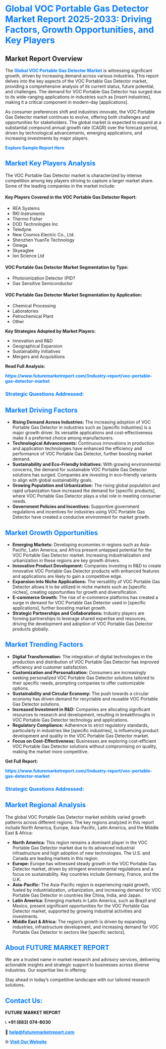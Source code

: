 <h1 style="color: #007BFF;">Global VOC Portable Gas Detector Market Report 2025-2033: Driving Factors, Growth Opportunities, and Key Players</h1>

<section id="overview">
<h2>Market Report Overview</h2>
<p>The <a href="https://www.futuremarketreport.com//industry-report/voc-portable-gas-detector-market" style="color: #007BFF; text-decoration: none;"><strong>Global VOC Portable Gas Detector Market</strong></a> is witnessing significant growth, driven by increasing demand across various industries. This report delves into the key aspects of the VOC Portable Gas Detector market, providing a comprehensive analysis of its current status, future potential, and challenges. The demand for VOC Portable Gas Detector has surged due to its wide-ranging applications in industries such as [insert industries], making it a critical component in modern-day [applications].</p>
<p>As consumer preferences shift and industries innovate, the VOC Portable Gas Detector market continues to evolve, offering both challenges and opportunities for stakeholders. The global market is expected to expand at a substantial compound annual growth rate (CAGR) over the forecast period, driven by technological advancements, emerging applications, and increasing investments by major players.</p>
</section>

<section id="overview">
<p><a href="https://www.futuremarketreport.com//request-sample/reportId=75486" style="color: #007BFF; text-decoration: none;"><strong>Explore Sample Report Here</strong></a></p>
</section>

<section id="key-players">
<h2 style="color: #007BFF;">Market Key Players Analysis</h2>
<p>The VOC Portable Gas Detector market is characterized by intense competition among key players striving to capture a larger market share. Some of the leading companies in the market include:</p>
<h4>Key Players Covered in the VOC Portable Gas Detector Report:</h4>
<ul><li>REA Systems</li><li>RKI Instruments</li><li>Thermo Fisher</li><li>DOD Technologies Inc</li><li>Teledyne</li><li>New Cosmos Electric Co., Ltd.</li><li>Shenzhen YuanTe Technology</li><li>Omega</li><li>Skyeaglee</li><li>Ion Science Ltd</li></ul>
<h4>VOC Portable Gas Detector Market Segmentation by Type:</h4>
<ul><li>Photoionization Detector (PID?</li><li>Gas Sensitive Semiconductor</li></ul>

<h4>VOC Portable Gas Detector Market Segmentation by Application:</h4>
<ul><li>Chemical Processing</li><li>Laboratories</li><li>Petrochemical Plant</li><li>Other</li></ul>
<p><strong>Key Strategies Adopted by Market Players:</strong></p>
<ul>
<li>Innovation and R&D</li>
<li>Geographical Expansion</li>
<li>Sustainability Initiatives</li>
<li>Mergers and Acquisitions</li>
</ul>
</section>

<section>
<p><strong>Read Full Analysis: </strong></p><a href="https://www.futuremarketreport.com//industry-report/voc-portable-gas-detector-market" style="color: #007BFF; text-decoration: none;"><strong>https://www.futuremarketreport.com//industry-report/voc-portable-gas-detector-market</strong></a>
<h3 style="color: #007BFF;">Strategic Questions Addressed:</h3>
</section>

<section id="driving-factors">
<h2 style="color: #007BFF;">Market Driving Factors</h2>
<ul>
<li><strong>Rising Demand Across Industries:</strong> The increasing adoption of VOC Portable Gas Detector in industries such as [specific industries] is a major growth driver. Its versatile applications and cost-effectiveness make it a preferred choice among manufacturers.</li>
<li><strong>Technological Advancements:</strong> Continuous innovations in production and application technologies have enhanced the efficiency and performance of VOC Portable Gas Detector, further boosting market demand.</li>
<li><strong>Sustainability and Eco-Friendly Initiatives:</strong> With growing environmental concerns, the demand for sustainable VOC Portable Gas Detector solutions has surged. Companies are investing in eco-friendly variants to align with global sustainability goals.</li>
<li><strong>Growing Population and Urbanization:</strong> The rising global population and rapid urbanization have increased the demand for [specific products], where VOC Portable Gas Detector plays a vital role in meeting consumer needs.</li>
<li><strong>Government Policies and Incentives:</strong> Supportive government regulations and incentives for industries using VOC Portable Gas Detector have created a conducive environment for market growth.</li>
</ul>
</section>

<section id="growth-opportunities">
<h2 style="color: #007BFF;">Market Growth Opportunities</h2>
<ul>
<li><strong>Emerging Markets:</strong> Developing economies in regions such as Asia-Pacific, Latin America, and Africa present untapped potential for the VOC Portable Gas Detector market. Increasing industrialization and urbanization in these regions are key growth drivers.</li>
<li><strong>Innovative Product Development:</strong> Companies investing in R&D to create innovative VOC Portable Gas Detector products with enhanced features and applications are likely to gain a competitive edge.</li>
<li><strong>Expansion into Niche Applications:</strong> The versatility of VOC Portable Gas Detector allows it to be utilized in niche markets such as [specific niches], creating opportunities for growth and diversification.</li>
<li><strong>E-commerce Growth:</strong> The rise of e-commerce platforms has created a surge in demand for VOC Portable Gas Detector used in [specific applications], further boosting market growth.</li>
<li><strong>Strategic Partnerships and Collaborations:</strong> Industry players are forming partnerships to leverage shared expertise and resources, driving the development and adoption of VOC Portable Gas Detector products globally.</li>
</ul>
</section>

<section id="trending-factors">
<h2 style="color: #007BFF;">Market Trending Factors</h2>
<ul>
<li><strong>Digital Transformation:</strong> The integration of digital technologies in the production and distribution of VOC Portable Gas Detector has improved efficiency and customer satisfaction.</li>
<li><strong>Customization and Personalization:</strong> Consumers are increasingly seeking personalized VOC Portable Gas Detector solutions tailored to their specific needs, prompting companies to offer customizable options.</li>
<li><strong>Sustainability and Circular Economy:</strong> The push towards a circular economy has driven demand for recyclable and reusable VOC Portable Gas Detector solutions.</li>
<li><strong>Increased Investment in R&D:</strong> Companies are allocating significant resources to research and development, resulting in breakthroughs in VOC Portable Gas Detector technology and applications.</li>
<li><strong>Regulatory Compliance:</strong> Adherence to strict regulatory standards, particularly in industries like [specific industries], is influencing product development and quality in the VOC Portable Gas Detector market.</li>
<li><strong>Focus on Cost-Effectiveness:</strong> Businesses are exploring cost-efficient VOC Portable Gas Detector solutions without compromising on quality, making the market more competitive.</li>
</ul>
</section>

<section>
<p><strong>Get Full Report: </strong></p><a href="https://www.futuremarketreport.com//industry-report/voc-portable-gas-detector-market" style="color: #007BFF; text-decoration: none;"><strong>https://www.futuremarketreport.com//industry-report/voc-portable-gas-detector-market</strong></a>
<h3 style="color: #007BFF;">Strategic Questions Addressed:</h3>
</section>


<section id="regional-analysis">
<h2 style="color: #007BFF;">Market Regional Analysis</h2>
<p>The global VOC Portable Gas Detector market exhibits varied growth patterns across different regions. The key regions analyzed in this report include North America, Europe, Asia-Pacific, Latin America, and the Middle East & Africa:</p>
<ul>
<li><strong>North America:</strong> This region remains a dominant player in the VOC Portable Gas Detector market due to its advanced industrial infrastructure and high adoption of new technologies. The U.S. and Canada are leading markets in this region.</li>
<li><strong>Europe:</strong> Europe has witnessed steady growth in the VOC Portable Gas Detector market, driven by stringent environmental regulations and a focus on sustainability. Key countries include Germany, France, and the U.K.</li>
<li><strong>Asia-Pacific:</strong> The Asia-Pacific region is experiencing rapid growth, fueled by industrialization, urbanization, and increasing demand for VOC Portable Gas Detector in countries like China, India, and Japan.</li>
<li><strong>Latin America:</strong> Emerging markets in Latin America, such as Brazil and Mexico, present significant opportunities for the VOC Portable Gas Detector market, supported by growing industrial activities and investments.</li>
<li><strong>Middle East & Africa:</strong> The region’s growth is driven by expanding industries, infrastructure development, and increasing demand for VOC Portable Gas Detector in sectors like [specific sectors].</li>
</ul>
</section>

<footer>
<h2 style="color: #007BFF;">About FUTURE MARKET REPORT</h2>
<p>We are a trusted name in market research and advisory services, delivering actionable insights and strategic support to businesses across diverse industries. Our expertise lies in offering:</p>

<p>Stay ahead in today’s competitive landscape with our tailored research solutions.</p>

<h2 style="color: #007BFF;">Contact Us:</h2>
<p><strong>FUTURE MARKET REPORT</strong></p>
<p>📞 <strong>+91 (883) 074-8030</strong></p>
<p>📧 <strong><a href="mailto:help@futuremarketreport.com" style="color: #007BFF;">help@futuremarketreport.com</a></strong></p>
<p>🌐 <strong><a href="https://www.futuremarketreport.com/" style="color: #007BFF;">Visit Our Website</a></strong></p>
</footer>